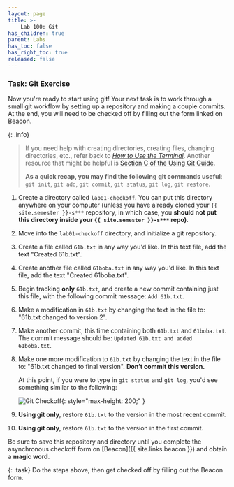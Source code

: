 ```yaml
---
layout: page
title: >-
    Lab 100: Git
has_children: true
parent: Labs
has_toc: false
has_right_toc: true
released: false
---
```


### Task: Git Exercise

Now you're ready to start using git! Your next task is to work through a small
git workflow by setting up a repository and making a couple commits. At the end,
you will need to be checked off by filling out the form linked on Beacon.

{: .info}
> If you need help with creating directories, creating files, changing
> directories, etc., refer back to [_How to Use the Terminal_](terminal.md). Another
> resource that might be helpful is [Section C of the Using Git Guide](../../resources/guides/git#staging--committing).
>
> **As a quick recap, you may find the following git commands useful**: `git init`, `git add`,
`git commit`, `git status`, `git log`, `git restore`.

1.  Create a directory called `lab01-checkoff`. You can put this directory
    anywhere on your computer (unless you have already cloned your `{{ site.semester }}-s***`
    repository, in which case, you **should not put this directory inside
    your `{{ site.semester }}-s***` repo)**.
2.  Move into the `lab01-checkoff` directory, and initialize a git repository.
3.  Create a file called `61b.txt` in any way you'd like. In this text file,
    add the text "Created 61b.txt".
4.  Create another file called `61boba.txt` in any way you'd like. In this text file,
    add the text "Created 61boba.txt".
5.  Begin tracking **only** `61b.txt`, and create a new commit containing just
    this file, with the following commit message: `Add 61b.txt`.
6.  Make a modification in `61b.txt` by changing the text in the file to: "61b.txt
    changed to version 2".
7.  Make another commit, this time containing both `61b.txt` and `61boba.txt`.
    The commit message should be: `Updated 61b.txt and added 61boba.txt`.
8.  Make one more modification to `61b.txt` by changing the text in
    the file to: "61b.txt changed to final version". **Don’t commit this version.**

    At this point, if you were to type in `git status` and `git log`, you'd see
    something similar to the following:

    ![Git Checkoff](img/git_checkoff.png){: style="max-height: 200;" }

9.  **Using git only**, restore `61b.txt` to the version in the most recent
    commit.
    <!-- markdownlint-disable MD030 -->
10. **Using git only**, restore `61b.txt` to the version in the first commit.

<!-- markdownlint-restore -->

Be sure to save this repository and directory until you complete the
asynchronous checkoff form on [Beacon]({{ site.links.beacon }}) and
obtain a **magic word**.

{: .task}
Do the steps above, then get checked off by filling out the Beacon
form.
